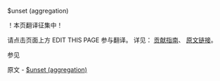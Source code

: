  $unset (aggregation)

 ！本页翻译征集中！

请点击页面上方 EDIT THIS PAGE 参与翻译。
详见：
[贡献指南]( https://github.com/whaleal/MongoDB-Manual-zh/blob/master/CONTRIBUTING.md )、
[原文链接](  https://docs.mongodb.com/manual/reference/operator/aggregation/unset/  )。

 参见

原文 - [$unset (aggregation)]( https://docs.mongodb.com/manual/reference/operator/aggregation/unset/ )

